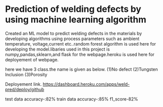 # Prediction of welding defects by using machine learning algorithm
Created an ML model to predict welding defects in the materials by developing 
algorithms using process parameters such as ambient temperature, voltage,current 
etc..random forest algorithm is used here for developing the model.libaries used in 
this project is numpy,pandas,sklearn,and flask for the webpage.heroku is used here 
for deployement of webpage.

here we have 3 class.the name is given as below.
(1)No defect
(2)Tungsten Inclusion
(3)Porosity

Deployement link.
https://dashboard.heroku.com/apps/weld-pred/deploy/github


test data accuracy-:82%
train data accuracy-:85%
f1_score-82%
